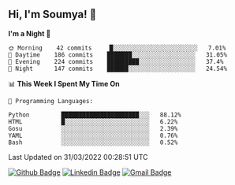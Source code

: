 ## Hi, I'm Soumya! 👋

<!--START_SECTION:waka-->
**I'm a Night 🦉** 

```text
🌞 Morning    42 commits     █░░░░░░░░░░░░░░░░░░░░░░░░   7.01% 
🌆 Daytime    186 commits    ███████░░░░░░░░░░░░░░░░░░   31.05% 
🌃 Evening    224 commits    █████████░░░░░░░░░░░░░░░░   37.4% 
🌙 Night      147 commits    ██████░░░░░░░░░░░░░░░░░░░   24.54%

```


📊 **This Week I Spent My Time On** 

```text
💬 Programming Languages: 

Python         ██████████████████████░░░   88.12% 
HTML           █░░░░░░░░░░░░░░░░░░░░░░░░   6.22% 
Gosu           ░░░░░░░░░░░░░░░░░░░░░░░░░   2.39% 
YAML           ░░░░░░░░░░░░░░░░░░░░░░░░░   0.76% 
Bash           ░░░░░░░░░░░░░░░░░░░░░░░░░   0.52%
```


 Last Updated on 31/03/2022 00:28:51 UTC
<!--END_SECTION:waka-->

[![Github Badge](https://img.shields.io/badge/-rubyruins-grey?style=for-the-badge&logo=github&logoColor=white&link=https://github.com/rubyruins/)](https://www.github.com/rubyruins/) 
[![Linkedin Badge](https://img.shields.io/badge/-Soumya%20Parekh-0072b1?style=for-the-badge&logo=Linkedin&logoColor=white&link=https://www.linkedin.com/in/Soumya-Parekh/)](https://www.linkedin.com/in/Soumya-Parekh/) 
[![Gmail Badge](https://img.shields.io/badge/-soumyaparekh.me@gmail.com-c14438?style=for-the-badge&logo=Gmail&logoColor=white&link=mailto:soumyaparekh.me@gmail.com)](mailto:soumyaparekh.me@gmail.com) 
